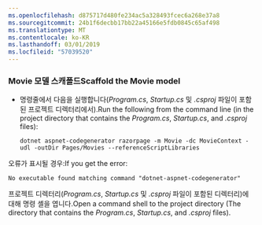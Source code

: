 ```yaml
---
ms.openlocfilehash: d875717d480fe234ac5a328493fcec6a268e37a8
ms.sourcegitcommit: 24b1f6decbb17bb22a45166e5fdb0845c65af498
ms.translationtype: MT
ms.contentlocale: ko-KR
ms.lasthandoff: 03/01/2019
ms.locfileid: "57039520"
---
```

<a name="scaffold"></a>
### <a name="scaffold-the-movie-model"></a><span data-ttu-id="96244-101">Movie 모델 스캐폴드</span><span class="sxs-lookup"><span data-stu-id="96244-101">Scaffold the Movie model</span></span>

* <span data-ttu-id="96244-102">명령줄에서 다음을 실행합니다(*Program.cs*, *Startup.cs* 및 *.csproj* 파일이 포함된 프로젝트 디렉터리에서).</span><span class="sxs-lookup"><span data-stu-id="96244-102">Run the following from the command line (in the project directory that contains the *Program.cs*, *Startup.cs*, and *.csproj* files):</span></span>

  ```console
  dotnet aspnet-codegenerator razorpage -m Movie -dc MovieContext -udl -outDir Pages/Movies --referenceScriptLibraries
  ```

<span data-ttu-id="96244-103">오류가 표시될 경우:</span><span class="sxs-lookup"><span data-stu-id="96244-103">If you get the error:</span></span>
  ```
No executable found matching command "dotnet-aspnet-codegenerator"
  ```

<span data-ttu-id="96244-104">프로젝트 디렉터리(*Program.cs*, *Startup.cs* 및 *.csproj* 파일이 포함된 디렉터리)에 대해 명령 셸을 엽니다.</span><span class="sxs-lookup"><span data-stu-id="96244-104">Open a command shell to the project directory (The directory that contains the *Program.cs*, *Startup.cs*, and *.csproj* files).</span></span>
